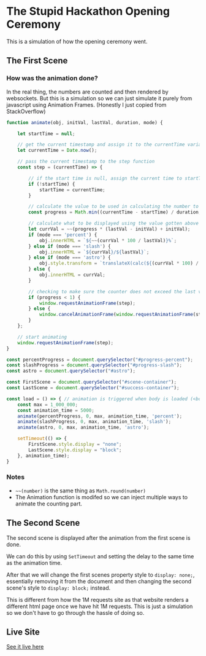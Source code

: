 # The Stupid Hackathon Opening Ceremony

This is a simulation of how the opening ceremony went.

## The First Scene

### How was the animation done?

In the real thing, the numbers are counted and then rendered by websockets. But this is a simulation so we can just simulate it purely from javascript using Animation Frames. (Honestly I just copied from StackOverflow)

```js
function animate(obj, initVal, lastVal, duration, mode) {

    let startTime = null;

    // get the current timestamp and assign it to the currentTime variable
    let currentTime = Date.now();

    // pass the current timestamp to the step function
    const step = (currentTime) => {

        // if the start time is null, assign the current time to startTime
        if (!startTime) {
            startTime = currentTime;
        }

        // calculate the value to be used in calculating the number to be displayed
        const progress = Math.min((currentTime - startTime) / duration, 1);

        // calculate what to be displayed using the value gotten above
        let currVal = ~~(progress * (lastVal - initVal) + initVal);
        if (mode === 'percent') {
            obj.innerHTML = `${~~(currVal * 100 / lastVal)}%`;
        } else if (mode === 'slash') {
            obj.innerHTML = `${currVal}/${lastVal}`;
        } else if (mode === 'astro') {
            obj.style.transform = `translateX(calc(${(currVal * 100) / lastVal}vw - 110px)) rotate(${~~(((currVal * 360) / lastVal) * 4)}deg)`;
        } else {
            obj.innerHTML = currVal;
        }

        // checking to make sure the counter does not exceed the last value (lastVal)
        if (progress < 1) {
            window.requestAnimationFrame(step);
        } else {
            window.cancelAnimationFrame(window.requestAnimationFrame(step));
        }
    };

    // start animating
    window.requestAnimationFrame(step);
}

const percentProgress = document.querySelector("#progress-percent");
const slashProgress = document.querySelector("#progress-slash");
const astro = document.querySelector("#astro");

const FirstScene = document.querySelector("#scene-container");
const LastScene = document.querySelector("#success-container");

const load = () => { // animation is triggered when body is loaded (<body onload="load()">)
    const max = 1_000_000;
    const animation_time = 5000;
    animate(percentProgress, 0, max, animation_time, 'percent');
    animate(slashProgress, 0, max, animation_time, 'slash');
    animate(astro, 0, max, animation_time, 'astro');

    setTimeout(() => {
        FirstScene.style.display = "none";
        LastScene.style.display = "block";
    }, animation_time);
}
```

### Notes

* `~~(number)` is the same thing as `Math.round(number)`
* The Animation function is modifed so we can inject multiple ways to animate the counting part.

## The Second Scene

The second scene is displayed after the animation from the first scene is done.

We can do this by using `SetTimeout` and setting the delay to the same time as the animation time.

After that we will change the first scenes property style to `display: none;`, essentially removing it from the document and then changing the second scene's style to `display: block;` instead.

This is different from how the 1M requests site as that website renders a different html page once we have hit 1M requests. This is just a simulation so we don't have to go through the hassle of doing so.

## Live Site

[See it live here](https://betich.github.io/stupid-opening-ceremony)
